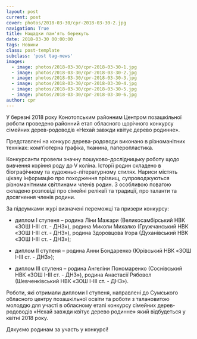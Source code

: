 ```yaml
---
layout: post
current: post
cover: photos/2018-03-30/cpr-2018-03-30-2.jpg
navigation: True
title: Нащадки пам'ять бережуть
date: 2018-03-30 00:00:00
tags: Новини
class: post-template
subclass: 'post tag-news'
images:
  - image: photos/2018-03-30/cpr-2018-03-30-1.jpg
  - image: photos/2018-03-30/cpr-2018-03-30-2.jpg
  - image: photos/2018-03-30/cpr-2018-03-30-3.jpg
  - image: photos/2018-03-30/cpr-2018-03-30-4.jpg
  - image: photos/2018-03-30/cpr-2018-03-30-5.jpg
  - image: photos/2018-03-30/cpr-2018-03-30-6.jpg
author: cpr
---
```


У березні 2018 року Конотопським районним Центром позашкільної роботи проведено районний етап обласного щорічного конкурсу сімейних дерев-родоводів «Нехай завжди квітує дерево родинне».

Представлені на конкурс дерева-родоводи виконано в різноманітних техніках: комп’ютерна графіка, тканина, паперопластика. 

Конкурсанти провели значну пошуково-дослідницьку роботу щодо вивчення коріння роду до V коліна. Історії родин складено в біографічному та художньо-літературному стилях. Нариси містять цікаву інформацію про походження прізвищ, супроводжуються різноманітними світлинами членів родин. З особливою повагою складено розповіді про сімейні реліквії та традиції, про таланти та досягнення членів родини. 

За підсумками журі визначені переможці та призери конкурсу:

 * диплом І ступеня –  родина Ліни Мажари (Великосамбірський НВК «ЗОШ І-ІІІ ст. - ДНЗ»), родина Миколи Михалко (Гружчанський НВК «ЗОШ І-ІІІ ст. - ДНЗ»), родина Здоровцова Ігора (Духанівський НВК «ЗОШ І-ІІІ ст. - ДНЗ»);

 * диплом ІІ ступеня – родина Анни Бондаренко (Юрівський НВК «ЗОШ І-ІІІ ст. - ДНЗ»);

 * диплом ІІІ ступеня – родина Ангеліни Пономаренко (Соснівський НВК «ЗОШ І-ІІІ ст. - ДНЗ»), родина Анастасії Рябовол (Шевченківський НВК «ЗОШ І-ІІІ ст. - ДНЗ»).

Роботи, які отримали дипломи І ступеня, направлені до Сумського обласного центру позашкільної освіти та роботи з талановитою молоддю для участі в обласному етапі конкурсу сімейних дерев-родоводів «Нехай завжди квітує дерево родинне» який відбудеться у квітні 2018 року.

Дякуємо родинам за участь у конкурсі!
